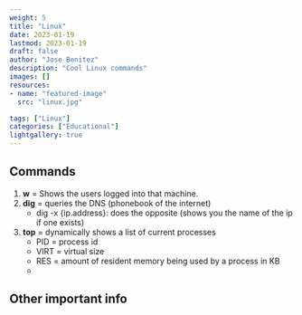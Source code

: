 ```yaml
---
weight: 5
title: "Linux"
date: 2023-01-19
lastmod: 2023-01-19
draft: false
author: "Jose Benitez"
description: "Cool Linux commands"
images: []
resources:
- name: "featured-image"
  src: "linux.jpg"

tags: ["Linux"]
categories: ["Educational"]
lightgallery: true
---
```


## Commands
  1) **w**  = Shows the users logged into that machine.
  2) **dig** = queries the DNS (phonebook of the internet)
     - dig -x {ip.address}: does the opposite (shows you the name of the ip if one exists)
  3) **top** = dynamically shows a list of current processes
     - PID = process id
     - VIRT = virtual size
     - RES  = amount of resident memory being used by a process in KB 
     - 

## Other important info
